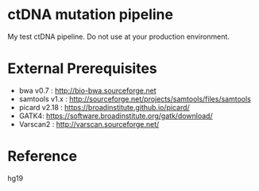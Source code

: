 # ctDNA mutation pipeline

My test ctDNA pipeline. Do not use at your production environment.

# External Prerequisites

- bwa v0.7 : http://bio-bwa.sourceforge.net
- samtools v1.x : http://sourceforge.net/projects/samtools/files/samtools
- picard v2.18 : https://broadinstitute.github.io/picard/
- GATK4: https://software.broadinstitute.org/gatk/download/
- Varscan2 : http://varscan.sourceforge.net/

# Reference

hg19

